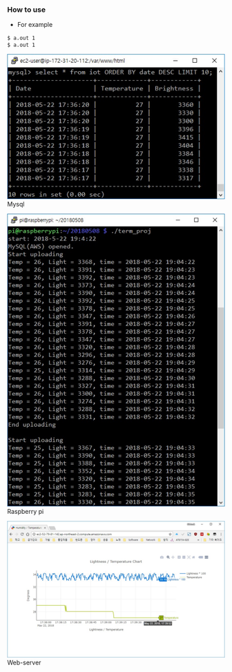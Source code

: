 ### How to use

* For example

```
$ a.out 1
$ a.out 1
```

![MySQL](./image/MySQL.jpg)
Mysql

![Running](./image/Running.jpg)
Raspberry pi

![web](./image/web.jpg)
Web-server
